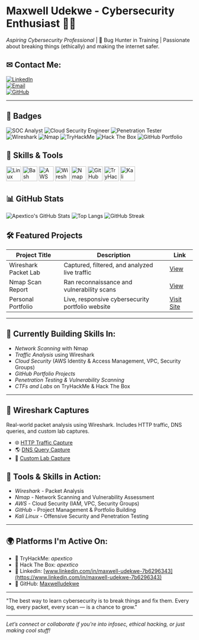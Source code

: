 # Maxwell Udekwe - Cybersecurity Enthusiast 👨‍💻

*Aspiring Cybersecurity Professional* | 🐞 Bug Hunter in Training | Passionate about breaking things (ethically) and making the internet safer.

## ✉ Contact Me:
[![LinkedIn](https://img.shields.io/badge/LinkedIn-Connect-blue?style=flat&logo=linkedin)](https://www.linkedin.com/in/maxwell-udekwe-7b6296343)  
[![Email](https://img.shields.io/badge/Email-maxwelludekwe@gmail.com-red?style=flat&logo=gmail)](mailto:maxwelludekwe@gmail.com)  
[![GitHub](https://img.shields.io/badge/GitHub-Active_Contributor-181717?style=flat&logo=github)](https://github.com/Apextico)

---

## 📛 Badges
![SOC Analyst](https://img.shields.io/badge/Role-SOC_Analyst-informational?style=flat-square&color=blueviolet)
![Cloud Security Engineer](https://img.shields.io/badge/Focus-Cloud_Security-blue?style=flat-square&logo=amazonaws)
![Penetration Tester](https://img.shields.io/badge/Path-Penetration_Tester-critical?style=flat-square&color=ff5555)
![Wireshark](https://img.shields.io/badge/Wireshark-Packet_Analysis-blue?style=flat-square&logo=wireshark)
![Nmap](https://img.shields.io/badge/Nmap-Scanner-success?style=flat-square&logo=nmap)
![TryHackMe](https://img.shields.io/badge/TryHackMe-Learner-red?style=flat-square&logo=tryhackme)
![Hack The Box](https://img.shields.io/badge/Hack_The_Box-Hacker-darkgreen?style=flat-square&logo=hackthebox)
![GitHub Portfolio](https://img.shields.io/badge/GitHub-Active_Contributor-181717?style=flat-square&logo=github)

## 🧰 Skills & Tools
<p align="left">
  <img src="https://cdn.jsdelivr.net/gh/devicons/devicon/icons/linux/linux-original.svg" height="40" alt="Linux" />
  <img src="https://cdn.jsdelivr.net/gh/devicons/devicon/icons/bash/bash-original.svg" height="40" alt="Bash" />
  <img src="https://cdn.jsdelivr.net/gh/devicons/devicon/icons/aws/aws-original.svg" height="40" alt="AWS" />
  <img src="https://img.icons8.com/ios-filled/50/wireshark.png" height="40" alt="Wireshark"/>
  <img src="https://img.icons8.com/color/48/nmap.png" height="40" alt="Nmap"/>
  <img src="https://img.icons8.com/color/48/github.png" height="40" alt="GitHub"/>
  <img src="https://img.icons8.com/ios-filled/50/tryhackme.png" height="40" alt="TryHackMe"/>
  <img src="https://img.icons8.com/color/48/kali-linux.png" height="40" alt="Kali Linux"/>
</p>

## 📊 GitHub Stats
![Apextico's GitHub Stats](https://github-readme-stats.vercel.app/api?username=Apextico&show_icons=true&theme=tokyonight&hide_border=true)
![Top Langs](https://github-readme-stats.vercel.app/api/top-langs/?username=Apextico&layout=compact&theme=tokyonight&hide_border=true)
![GitHub Streak](https://github-readme-streak-stats.herokuapp.com/?user=Apextico&theme=tokyonight&hide_border=true)

## 🛠 Featured Projects
| Project Title         | Description                                       | Link |
|-----------------------|---------------------------------------------------|------|
| Wireshark Packet Lab  | Captured, filtered, and analyzed live traffic     | [View](./Wireshark-Lab-Tracker.md) |
| Nmap Scan Report      | Ran reconnaissance and vulnerability scans        | [View](./Nmap-Lab-Tracker.md) |
| Personal Portfolio    | Live, responsive cybersecurity portfolio website  | [Visit Site](https://apextico.github.io/) |

---

## 🔭 Currently Building Skills In:
- *Network Scanning* with Nmap
- *Traffic Analysis* using Wireshark
- *Cloud Security* (AWS Identity & Access Management, VPC, Security Groups)
- *GitHub Portfolio Projects*
- *Penetration Testing & Vulnerability Scanning*
- *CTFs and Labs* on TryHackMe & Hack The Box

---

## 🧪 Wireshark Captures
Real-world packet analysis using Wireshark. Includes HTTP traffic, DNS queries, and custom lab captures.
- 🌐 [HTTP Traffic Capture](wireshark-captures/http_capture.pcap)
- 🌎 [DNS Query Capture](wireshark-captures/dns_query.pcap)
- 🧬 [Custom Lab Capture](wireshark-captures/custom_lab.pcap)

## 🧰 Tools & Skills in Action:
- *Wireshark* - Packet Analysis
- *Nmap* - Network Scanning and Vulnerability Assessment
- *AWS* - Cloud Security (IAM, VPC, Security Groups)
- *GitHub* - Project Management & Portfolio Building
- *Kali Linux* - Offensive Security and Penetration Testing

---

## 🌍 Platforms I'm Active On:
- 🧠 TryHackMe: *apextico*
- 🧱 Hack The Box: *apextico*
- 🔗 LinkedIn: [www.linkedin.com/in/maxwell-udekwe-7b6296343](https://www.linkedin.com/in/maxwell-udekwe-7b6296343)
- 📂 GitHub: [Maxwelludekwe](https://github.com/maxwelludekwe)

---

"The best way to learn cybersecurity is to break things and fix them. Every log, every packet, every scan — is a chance to grow."

---

*Let’s connect or collaborate if you're into infosec, ethical hacking, or just making cool stuff!*
